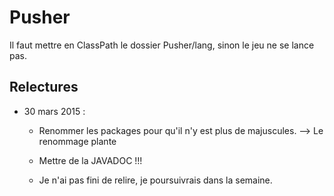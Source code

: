 Pusher
======

Il faut mettre en ClassPath le dossier Pusher/lang, sinon le jeu ne se lance pas.

## Relectures

- 30 mars 2015 :
    - Renommer les packages pour qu'il n'y est plus de majuscules.
    	--> Le renommage plante
    
   - Mettre de la JAVADOC !!!
   - Je n'ai pas fini de relire, je poursuivrais dans la semaine.
